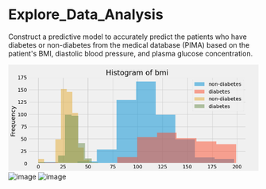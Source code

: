 # Explore_Data_Analysis

Construct a predictive model to accurately predict the patients who have diabetes or non-diabetes from the medical database (PIMA) based on the patient's BMI, diastolic blood pressure, and plasma glucose concentration.

![image](https://github.com/house40105/Explore_Data_Analysis/blob/main/Histogram%20of%20BMI.png)
![image]()
![image]()
